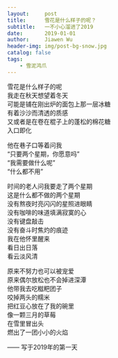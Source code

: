 ```yaml
---
layout:     post
title:      雪花是什么样子的呢？
subtitle:   一不小心溜进了2019
date:       2019-01-01
author:     Jiawen Wu
header-img: img/post-bg-snow.jpg
catalog: false
tags:
    - 雪泥鸿爪
---
```

<script type="text/javascript">
// 禁止右键菜单
document.oncontextmenu = function(){ return false; };
// 禁止文字选择
document.onselectstart = function(){ return false; };
// 禁止复制
document.oncopy = function(){ return false; };
// 禁止剪切
document.oncut = function(){ return false; };
// 禁止粘贴
document.onpaste = function(){ return false; };
</script>

雪花是什么样子的呢  
我走在秋天想望着冬天  
可能是铺在刚出炉的面包上那一层冰糖  
有着沙沙而清透的质感  
又或者是在卷在棍子上的蓬松的棉花糖  
入口即化

他在巷子口等着问我  
“只要两个星期，你愿意吗”  
“我需要做什么呢”  
“什么都不用”

时间的老人问我要走了两个星期  
这是什么都不做的两个星期  
没有熬夜时亮闪闪的星照进眼睛  
没有咖啡的味道填满寂寞的心  
没有键盘敲击  
没有奋斗时焦灼的痕迹  
我在他怀里醒来  
看日出日落  
看云淡风清  

原来不努力也可以被宠爱  
原来偶尔放松也不会掉进深潭  
他带我去吃糍粑团子  
咬掉两头的糯米  
把红豆心放在了我的碗里  
像一颗三月的草莓  
在雪里冒出头  
燃出了一团小小的火焰

—— 写于2019年的第一天


